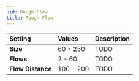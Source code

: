 ```yaml
---
uid: Rough Flow
title: Rough Flow
---
```


| Setting           | Values    | Description |
| :---------------- | :-------- | :---------- |
| **Size**          | 60 - 250  | TODO        |
| **Flows**         | 2 - 60    | TODO        |
| **Flow Distance** | 100 - 200 | TODO        |






<!--examples-->